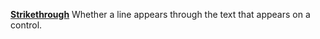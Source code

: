 [**Strikethrough**](properties-font.md) Whether a line appears through the text that appears on a control.
